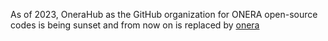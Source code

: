 As of 2023, OneraHub as the GitHub organization for ONERA open-source codes is being sunset 
and from now on is replaced by [onera](https://github.com/onera)

 